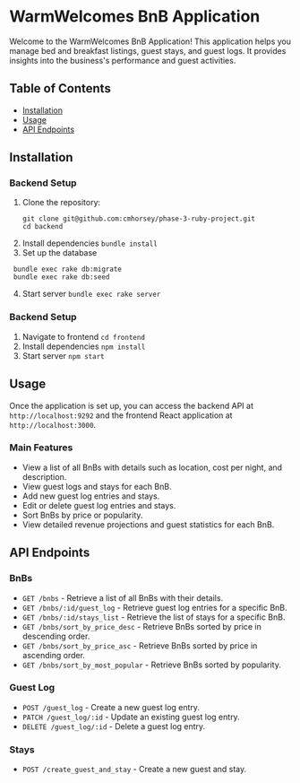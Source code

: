 # WarmWelcomes BnB Application

Welcome to the WarmWelcomes BnB Application! This application helps you manage bed and breakfast listings, guest stays, and guest logs. It provides insights into the business's performance and guest activities.

## Table of Contents

- [Installation](#installation)
- [Usage](#usage)
- [API Endpoints](#api-endpoints)

## Installation

### Backend Setup

1. Clone the repository:
   ```
   git clone git@github.com:cmhorsey/phase-3-ruby-project.git
   cd backend
   ```
2. Install dependencies
   `bundle install`
3. Set up the database
  ```
   bundle exec rake db:migrate
   bundle exec rake db:seed
  ```
4. Start server
   `bundle exec rake server`

### Backend Setup
1. Navigate to frontend
  `cd frontend`
2. Install dependencies
   `npm install`
3. Start server
  `npm start`

## Usage

Once the application is set up, you can access the backend API at `http://localhost:9292` and the frontend React application at `http://localhost:3000`.

### Main Features

- View a list of all BnBs with details such as location, cost per night, and description.
- View guest logs and stays for each BnB.
- Add new guest log entries and stays.
- Edit or delete guest log entries and stays.
- Sort BnBs by price or popularity.
- View detailed revenue projections and guest statistics for each BnB.

## API Endpoints

### BnBs

- `GET /bnbs` - Retrieve a list of all BnBs with their details.
- `GET /bnbs/:id/guest_log` - Retrieve guest log entries for a specific BnB.
- `GET /bnbs/:id/stays_list` - Retrieve the list of stays for a specific BnB.
- `GET /bnbs/sort_by_price_desc` - Retrieve BnBs sorted by price in descending order.
- `GET /bnbs/sort_by_price_asc` - Retrieve BnBs sorted by price in ascending order.
- `GET /bnbs/sort_by_most_popular` - Retrieve BnBs sorted by popularity.

### Guest Log

- `POST /guest_log` - Create a new guest log entry.
- `PATCH /guest_log/:id` - Update an existing guest log entry.
- `DELETE /guest_log/:id` - Delete a guest log entry.

### Stays

- `POST /create_guest_and_stay` - Create a new guest and stay.
